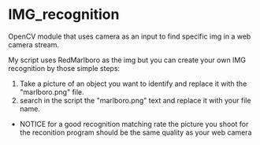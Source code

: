 # IMG_recognition
OpenCV module that uses camera as an input to find specific img in a web camera stream.

My script uses RedMarlboro as the img but you can create your own IMG recognition by those simple steps:
1. Take a picture of an object you want to identify and replace it with the "marlboro.png" file.
2. search in the script the "marlboro.png" text and replace it with your file name.
* NOTICE 
for a good recognition matching rate the picture you shoot for the reconition program should be the same quality as your web camera
